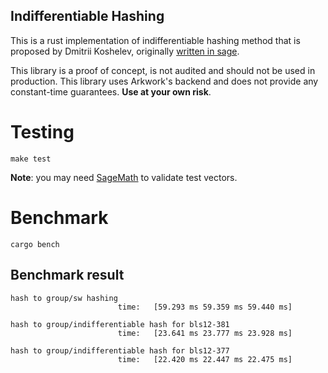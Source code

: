 Indifferentiable Hashing
---

This is a rust implementation of indifferentiable hashing method that is proposed by Dmitrii Koshelev, originally [written in sage](https://github.com/dishport/Indifferentiable-hashing-to-ordinary-elliptic-curves-of-j-0-with-the-cost-of-one-exponentiation).

This library is a proof of concept, is not audited and should not be used in production.
This library uses Arkwork's backend and does not provide any constant-time guarantees.
__Use at your own risk__.

# Testing

`make test`

__Note__: you may need [SageMath](https://www.sagemath.org/) to validate test vectors.

# Benchmark

`cargo bench`


## Benchmark result
```
hash to group/sw hashing                                                                            
                        time:   [59.293 ms 59.359 ms 59.440 ms]
                      
hash to group/indifferentiable hash for bls12-381                        
                        time:   [23.641 ms 23.777 ms 23.928 ms]
                        
hash to group/indifferentiable hash for bls12-377                      
                        time:   [22.420 ms 22.447 ms 22.475 ms]
```